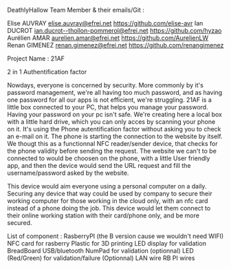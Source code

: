 DeathlyHallow
Team Member & their emails/Git :


Elise AUVRAY elise.auvray@efrei.net  https://github.com/elise-avr
Ian DUCROT ian.ducrot--thollon-pommerol@efrei.net  https://github.com/hyzao
Aurélien AMAR aurelien.amar@efrei.net  https://github.com/AurelienLW
Renan GIMENEZ renan.gimenez@efrei.net  https://github.com/renangimenez

Project Name : 21AF

2 in 1 Authentification factor

Nowdays, everyone is concerned by security. More commonly by it's password management, 
we're all having too much password, and as having one password for all our apps is not efficient, we're struggling. 
21AF is a little box connected to your PC, that helps you manage your password. Having your password on your pc isn't safe. 
We're creating here a local box with a little hard drive, which you can only acces by scanning your phone on it. 
It's using the Phone autentification factor without asking you to check an e-mail on it. 
The phone is starting the connection to the website by itself. 
We thougt this as a functionnal NFC reader/sender device, that checks for the phone validity before sending the request.
The website we can't to be connected to would be choosen on the phone, with a little User friendly app,
 and then the device would send the URL request and fill the username/password asked by the website.
 
This device would aim everyone using a personal computer on a daily.
Securing any device that way could be used by company to secure their working computer for those working in the cloud only,
with an nfc card instead of a phone doing the job. 
This device would let them connect to their online working station with their card/phone only, and be more secured. 

List of component : 
RasberryPI (the B version cause we wouldn't need WIFI)
NFC card for rasberry
Plastic for 3D printing
LED display for validation
BreadBoard
USB/bluetooth NumPad for validation (optionnal)
LED (Red/Green) for validation/failure (Optionnal)
LAN wire
RB PI wires
